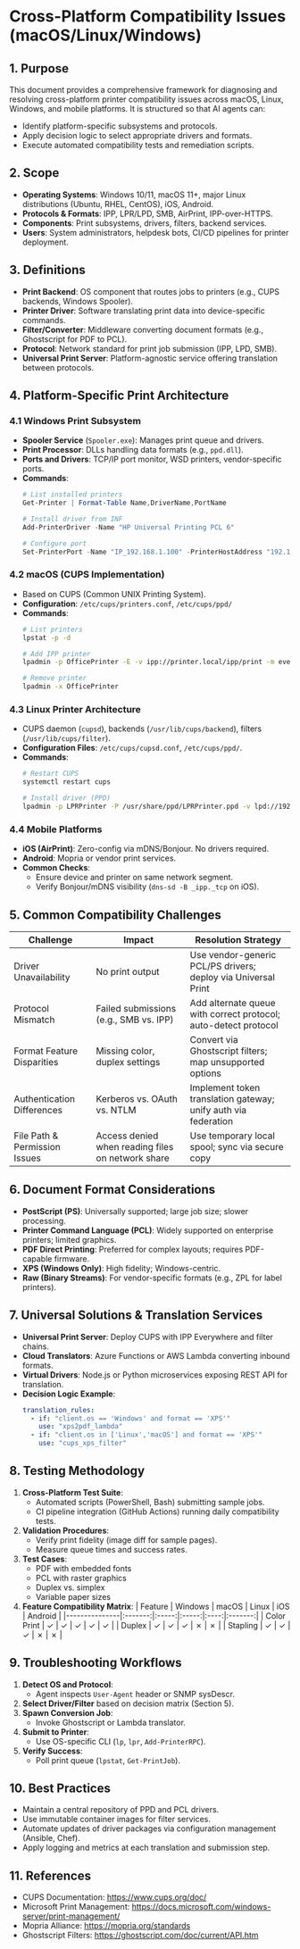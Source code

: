 # Cross-Platform Compatibility Issues (macOS/Linux/Windows)

## 1. Purpose
This document provides a comprehensive framework for diagnosing and resolving cross-platform printer compatibility issues across macOS, Linux, Windows, and mobile platforms. It is structured so that AI agents can:
- Identify platform-specific subsystems and protocols.
- Apply decision logic to select appropriate drivers and formats.
- Execute automated compatibility tests and remediation scripts.

## 2. Scope
- **Operating Systems**: Windows 10/11, macOS 11+, major Linux distributions (Ubuntu, RHEL, CentOS), iOS, Android.
- **Protocols & Formats**: IPP, LPR/LPD, SMB, AirPrint, IPP-over-HTTPS.
- **Components**: Print subsystems, drivers, filters, backend services.
- **Users**: System administrators, helpdesk bots, CI/CD pipelines for printer deployment.

## 3. Definitions
- **Print Backend**: OS component that routes jobs to printers (e.g., CUPS backends, Windows Spooler).
- **Printer Driver**: Software translating print data into device-specific commands.
- **Filter/Converter**: Middleware converting document formats (e.g., Ghostscript for PDF to PCL).
- **Protocol**: Network standard for print job submission (IPP, LPD, SMB).
- **Universal Print Server**: Platform-agnostic service offering translation between protocols.

## 4. Platform-Specific Print Architecture

### 4.1 Windows Print Subsystem
- **Spooler Service** (`Spooler.exe`): Manages print queue and drivers.
- **Print Processor**: DLLs handling data formats (e.g., `ppd.dll`).
- **Ports and Drivers**: TCP/IP port monitor, WSD printers, vendor-specific ports.
- **Commands**:
  ```powershell
  # List installed printers
  Get-Printer | Format-Table Name,DriverName,PortName

  # Install driver from INF
  Add-PrinterDriver -Name "HP Universal Printing PCL 6"

  # Configure port
  Set-PrinterPort -Name "IP_192.168.1.100" -PrinterHostAddress "192.168.1.100"
  ```

### 4.2 macOS (CUPS Implementation)
- Based on CUPS (Common UNIX Printing System).
- **Configuration**: `/etc/cups/printers.conf`, `/etc/cups/ppd/`
- **Commands**:
  ```bash
  # List printers
  lpstat -p -d

  # Add IPP printer
  lpadmin -p OfficePrinter -E -v ipp://printer.local/ipp/print -m everywhere

  # Remove printer
  lpadmin -x OfficePrinter
  ```

### 4.3 Linux Printer Architecture
- CUPS daemon (`cupsd`), backends (`/usr/lib/cups/backend`), filters (`/usr/lib/cups/filter`).
- **Configuration Files**: `/etc/cups/cupsd.conf`, `/etc/cups/ppd/`.
- **Commands**:
  ```bash
  # Restart CUPS
  systemctl restart cups

  # Install driver (PPD)
  lpadmin -p LPRPrinter -P /usr/share/ppd/LPRPrinter.ppd -v lpd://192.168.1.100/queue -E
  ```

### 4.4 Mobile Platforms
- **iOS (AirPrint)**: Zero-config via mDNS/Bonjour. No drivers required.
- **Android**: Mopria or vendor print services.
- **Common Checks**:
  - Ensure device and printer on same network segment.
  - Verify Bonjour/mDNS visibility (`dns-sd -B _ipp._tcp` on iOS).

## 5. Common Compatibility Challenges
| Challenge                     | Impact                                           | Resolution Strategy                                            |
|-------------------------------|--------------------------------------------------|----------------------------------------------------------------|
| Driver Unavailability         | No print output                                  | Use vendor-generic PCL/PS drivers; deploy via Universal Print  |
| Protocol Mismatch             | Failed submissions (e.g., SMB vs. IPP)           | Add alternate queue with correct protocol; auto-detect protocol|
| Format Feature Disparities    | Missing color, duplex settings                   | Convert via Ghostscript filters; map unsupported options       |
| Authentication Differences    | Kerberos vs. OAuth vs. NTLM                      | Implement token translation gateway; unify auth via federation  |
| File Path & Permission Issues | Access denied when reading files on network share| Use temporary local spool; sync via secure copy                |

## 6. Document Format Considerations
- **PostScript (PS)**: Universally supported; large job size; slower processing.
- **Printer Command Language (PCL)**: Widely supported on enterprise printers; limited graphics.
- **PDF Direct Printing**: Preferred for complex layouts; requires PDF-capable firmware.
- **XPS (Windows Only)**: High fidelity; Windows-centric.
- **Raw (Binary Streams)**: For vendor-specific formats (e.g., ZPL for label printers).

## 7. Universal Solutions & Translation Services
- **Universal Print Server**: Deploy CUPS with IPP Everywhere and filter chains.
- **Cloud Translators**: Azure Functions or AWS Lambda converting inbound formats.
- **Virtual Drivers**: Node.js or Python microservices exposing REST API for translation.
- **Decision Logic Example**:
  ```yaml
  translation_rules:
    - if: "client.os == 'Windows' and format == 'XPS'"
      use: "xps2pdf_lambda"
    - if: "client.os in ['Linux','macOS'] and format == 'XPS'"
      use: "cups_xps_filter"
  ```

## 8. Testing Methodology
1. **Cross-Platform Test Suite**:
   - Automated scripts (PowerShell, Bash) submitting sample jobs.
   - CI pipeline integration (GitHub Actions) running daily compatibility tests.
2. **Validation Procedures**:
   - Verify print fidelity (image diff for sample pages).
   - Measure queue times and success rates.
3. **Test Cases**:
   - PDF with embedded fonts
   - PCL with raster graphics
   - Duplex vs. simplex
   - Variable paper sizes
4. **Feature Compatibility Matrix**:
   | Feature       | Windows | macOS | Linux | iOS  | Android |
   |---------------|:-------:|:-----:|:-----:|:----:|:-------:|
   | Color Print   | ✓       | ✓     | ✓     | ✓    | ✓       |
   | Duplex        | ✓       | ✓     | ✓     | ✗    | ✗       |
   | Stapling      | ✓       | ✓     | ✓     | ✗    | ✗       |

## 9. Troubleshooting Workflows
1. **Detect OS and Protocol**:
   - Agent inspects `User-Agent` header or SNMP sysDescr.
2. **Select Driver/Filter** based on decision matrix (Section 5).
3. **Spawn Conversion Job**:
   - Invoke Ghostscript or Lambda translator.
4. **Submit to Printer**:
   - Use OS-specific CLI (`lp`, `lpr`, `Add-PrinterRPC`).
5. **Verify Success**:
   - Poll print queue (`lpstat`, `Get-PrintJob`).

## 10. Best Practices
- Maintain a central repository of PPD and PCL drivers.
- Use immutable container images for filter services.
- Automate updates of driver packages via configuration management (Ansible, Chef).
- Apply logging and metrics at each translation and submission step.

## 11. References
- CUPS Documentation: https://www.cups.org/doc/  
- Microsoft Print Management: https://docs.microsoft.com/windows-server/print-management/  
- Mopria Alliance: https://mopria.org/standards  
- Ghostscript Filters: https://ghostscript.com/doc/current/API.htm  


